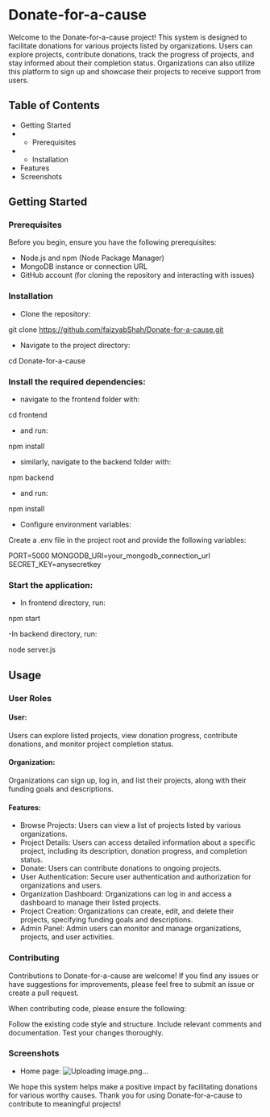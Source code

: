 # Donate-for-a-cause
Welcome to the Donate-for-a-cause project! This system is designed to facilitate donations for various projects listed by organizations. Users can explore projects, contribute donations, track the progress of projects, and stay informed about their completion status. Organizations can also utilize this platform to sign up and showcase their projects to receive support from users.

## Table of Contents
- Getting Started
- - Prerequisites
- - Installation
- Features
- Screenshots

## Getting Started
### Prerequisites
Before you begin, ensure you have the following prerequisites:

- Node.js and npm (Node Package Manager)
- MongoDB instance or connection URL
- GitHub account (for cloning the repository and interacting with issues)

### Installation
- Clone the repository:

git clone https://github.com/faizyabShah/Donate-for-a-cause.git

- Navigate to the project directory:

cd Donate-for-a-cause

### Install the required dependencies:

- navigate to the frontend folder with:

cd frontend

- and run:

npm install

- similarly, navigate to the backend folder with:

npm backend

- and run:

npm install

- Configure environment variables:

Create a .env file in the project root and provide the following variables:

PORT=5000
MONGODB_URI=your_mongodb_connection_url
SECRET_KEY=anysecretkey

### Start the application:
- In frontend directory, run:
  
npm start

-In backend directory, run:

node server.js

## Usage
### User Roles
#### User: 
Users can explore listed projects, view donation progress, contribute donations, and monitor project completion status.
#### Organization: 
Organizations can sign up, log in, and list their projects, along with their funding goals and descriptions.
#### Features:
- Browse Projects: Users can view a list of projects listed by various organizations.
- Project Details: Users can access detailed information about a specific project, including its description, donation progress, and completion status.
- Donate: Users can contribute donations to ongoing projects.
- User Authentication: Secure user authentication and authorization for organizations and users.
- Organization Dashboard: Organizations can log in and access a dashboard to manage their listed projects.
- Project Creation: Organizations can create, edit, and delete their projects, specifying funding goals and descriptions.
- Admin Panel: Admin users can monitor and manage organizations, projects, and user activities.


### Contributing
Contributions to Donate-for-a-cause are welcome! If you find any issues or have suggestions for improvements, please feel free to submit an issue or create a pull request.

When contributing code, please ensure the following:

Follow the existing code style and structure.
Include relevant comments and documentation.
Test your changes thoroughly.

### Screenshots

- Home page:
![Uploading image.png…]()


We hope this system helps make a positive impact by facilitating donations for various worthy causes. Thank you for using Donate-for-a-cause to contribute to meaningful projects!
